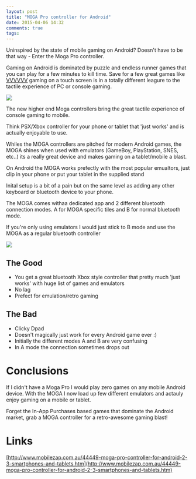 ```yaml
---
layout: post
title: "MOGA Pro controller for Android"
date: 2015-04-06 14:32
comments: true
tags: 
---
```

Uninspired by the state of mobile gaming on Android? Doesn't have to be that way - Enter the Moga Pro controller.

Gaming on Android is dominated by puzzle and endless runner games that you can play for a few minutes to kill time. Save for a few great games like [VVVVVV](https://play.google.com/store/apps/details?id=air.com.distractionware.vvvvvvmobile&hl=en) gaming on a touch screen is in a totally different leagure to the tactile experience of PC or console gaming.

![](https://457e801a8dceff4f14fee686917b28b7570650e8.googledrive.com/host/0B3qPjbk9su5uT0pQdVhVYXVUbEk/Blog/moga/IMG_5341.JPG )

The new higher end Moga controllers bring the great tactile experience of console gaming to mobile.

Think PSX/Xbox controller for your phone or tablet that 'just works' and is actually enjoyable to use.

Whiles the MOGA controllers are pitched for modern Android games, the MOGA shines when used with emulators (GameBoy, PlayStation, SNES, etc..) its a really great device and makes gaming on a tablet/mobile a blast.

On Android the MOGA works prefectly with the most popular emualtors, just clip in your phone or put your tablet in the supplied stand

Inital setup is a bit of a pain but on the same level as adding any other keyboard or bluetooth device to your phone.

The MOGA comes withaa dedicated app and 2 different bluetooth connection modes. A for  MOGA specific tiles and B for normal bluetooth mode. 

If you're only using emulators I would just stick to B mode and use the MOGA as a regular bluetooth controller 

![](https://457e801a8dceff4f14fee686917b28b7570650e8.googledrive.com/host/0B3qPjbk9su5uT0pQdVhVYXVUbEk/Blog/moga/IMG_53462.JPG )

## The Good

* You get a great bluetooth Xbox style controller that pretty much 'just works' with huge list of games and emulators 
* No lag
* Prefect for emulation/retro gaming

## The Bad

* Clicky Dpad
* Doesn't magically just work for every Android game ever :)
* Initially the different modes A and B are very confusing
* In A mode the connection sometimes drops out


Conclusions
===

If I didn't have a Moga Pro I would play zero games on any mobile Android device. With the MOGA I now load up few different emulators and actauly enjoy gaming on a mobile or tablet.

Forget the In-App Purchases based games that dominate the Android market, grab a MOGA controller for a retro-awesome gaming blast!

Links
===

[http://www.mobilezap.com.au/44449-moga-pro-controller-for-android-2-3-smartphones-and-tablets.htm](http://www.mobilezap.com.au/44449-moga-pro-controller-for-android-2-3-smartphones-and-tablets.htm)
